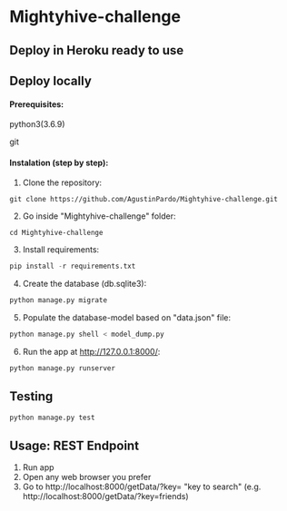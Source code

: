 # Mightyhive-challenge

## Deploy in Heroku ready to use


## Deploy locally

#### Prerequisites:
python3(3.6.9)

git

#### Instalation (step by step):

1. Clone the repository:
```
git clone https://github.com/AgustinPardo/Mightyhive-challenge.git
```

2. Go inside "Mightyhive-challenge" folder:
```
cd Mightyhive-challenge
```

3. Install requirements:
```python
pip install -r requirements.txt
```

4. Create the database (db.sqlite3):
```python
python manage.py migrate
```

5. Populate the database-model based on "data.json" file:
```python
python manage.py shell < model_dump.py
```

6. Run the app at http://127.0.0.1:8000/:
```python
python manage.py runserver
```

## Testing
```python
python manage.py test
```

## Usage: REST Endpoint

1. Run app
2. Open any web browser you prefer
3. Go to http://localhost:8000/getData/?key= "key to search" (e.g. http://localhost:8000/getData/?key=friends)
